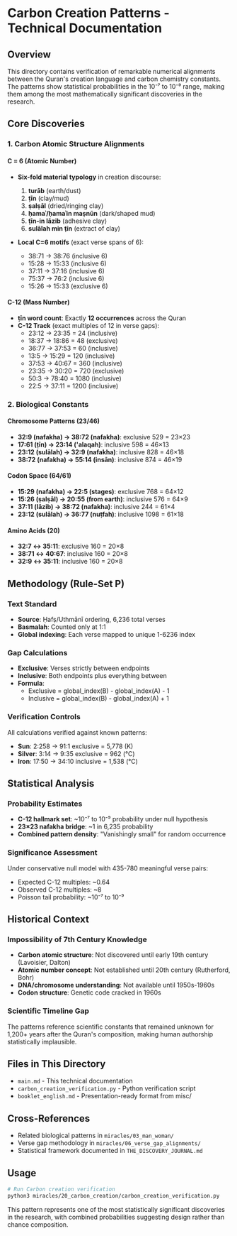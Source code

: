 # Carbon Creation Patterns - Technical Documentation

## Overview

This directory contains verification of remarkable numerical alignments between the Quran's creation language and carbon chemistry constants. The patterns show statistical probabilities in the 10⁻⁷ to 10⁻⁹ range, making them among the most mathematically significant discoveries in the research.

## Core Discoveries

### 1. Carbon Atomic Structure Alignments

#### C = 6 (Atomic Number)

- **Six-fold material typology** in creation discourse:

  1. **turāb** (earth/dust)
  2. **ṭīn** (clay/mud)
  3. **ṣalṣāl** (dried/ringing clay)
  4. **ḥamaʾ/ḥamaʾin maṣnūn** (dark/shaped mud)
  5. **ṭīn-in lāzib** (adhesive clay)
  6. **sulālah min ṭīn** (extract of clay)

- **Local C=6 motifs** (exact verse spans of 6):
  - 38:71 → 38:76 (inclusive 6)
  - 15:28 → 15:33 (inclusive 6)
  - 37:11 → 37:16 (inclusive 6)
  - 75:37 → 76:2 (inclusive 6)
  - 15:26 → 15:33 (exclusive 6)

#### C-12 (Mass Number)

- **ṭīn word count**: Exactly **12 occurrences** across the Quran
- **C-12 Track** (exact multiples of 12 in verse gaps):
  - 23:12 → 23:35 = 24 (inclusive)
  - 18:37 → 18:86 = 48 (exclusive)
  - 36:77 → 37:53 = 60 (inclusive)
  - 13:5 → 15:29 = 120 (inclusive)
  - 37:53 → 40:67 = 360 (inclusive)
  - 23:35 → 30:20 = 720 (exclusive)
  - 50:3 → 78:40 = 1080 (inclusive)
  - 22:5 → 37:11 = 1200 (inclusive)

### 2. Biological Constants

#### Chromosome Patterns (23/46)

- **32:9 (nafakha) → 38:72 (nafakha)**: exclusive 529 = 23×23
- **17:61 (ṭīn) → 23:14 ('alaqah)**: inclusive 598 = 46×13
- **23:12 (sulālah) → 32:9 (nafakha)**: inclusive 828 = 46×18
- **38:72 (nafakha) → 55:14 (insān)**: inclusive 874 = 46×19

#### Codon Space (64/61)

- **15:29 (nafakha) → 22:5 (stages)**: exclusive 768 = 64×12
- **15:26 (ṣalṣāl) → 20:55 (from earth)**: inclusive 576 = 64×9
- **37:11 (lāzib) → 38:72 (nafakha)**: inclusive 244 = 61×4
- **23:12 (sulālah) → 36:77 (nuṭfah)**: inclusive 1098 = 61×18

#### Amino Acids (20)

- **32:7 ↔ 35:11**: exclusive 160 = 20×8
- **38:71 ↔ 40:67**: inclusive 160 = 20×8
- **32:9 ↔ 35:11**: inclusive 160 = 20×8

## Methodology (Rule-Set P)

### Text Standard

- **Source**: Ḥafṣ/Uthmānī ordering, 6,236 total verses
- **Basmalah**: Counted only at 1:1
- **Global indexing**: Each verse mapped to unique 1-6236 index

### Gap Calculations

- **Exclusive**: Verses strictly between endpoints
- **Inclusive**: Both endpoints plus everything between
- **Formula**:
  - Exclusive = global_index(B) - global_index(A) - 1
  - Inclusive = global_index(B) - global_index(A) + 1

### Verification Controls

All calculations verified against known patterns:

- **Sun**: 2:258 → 91:1 exclusive = 5,778 (K)
- **Silver**: 3:14 → 9:35 exclusive = 962 (°C)
- **Iron**: 17:50 → 34:10 inclusive = 1,538 (°C)

## Statistical Analysis

### Probability Estimates

- **C-12 hallmark set**: ~10⁻⁷ to 10⁻⁹ probability under null hypothesis
- **23×23 nafakha bridge**: ~1 in 6,235 probability
- **Combined pattern density**: "Vanishingly small" for random occurrence

### Significance Assessment

Under conservative null model with 435-780 meaningful verse pairs:

- Expected C-12 multiples: ~0.64
- Observed C-12 multiples: ~8
- Poisson tail probability: ~10⁻⁷ to 10⁻⁹

## Historical Context

### Impossibility of 7th Century Knowledge

- **Carbon atomic structure**: Not discovered until early 19th century (Lavoisier, Dalton)
- **Atomic number concept**: Not established until 20th century (Rutherford, Bohr)
- **DNA/chromosome understanding**: Not available until 1950s-1960s
- **Codon structure**: Genetic code cracked in 1960s

### Scientific Timeline Gap

The patterns reference scientific constants that remained unknown for 1,200+ years after the Quran's composition, making human authorship statistically implausible.

## Files in This Directory

- `main.md` - This technical documentation
- `carbon_creation_verification.py` - Python verification script
- `booklet_english.md` - Presentation-ready format from misc/

## Cross-References

- Related biological patterns in `miracles/03_man_woman/`
- Verse gap methodology in `miracles/06_verse_gap_alignments/`
- Statistical framework documented in `THE_DISCOVERY_JOURNAL.md`

## Usage

```bash
# Run Carbon creation verification
python3 miracles/20_carbon_creation/carbon_creation_verification.py
```

This pattern represents one of the most statistically significant discoveries in the research, with combined probabilities suggesting design rather than chance composition.
